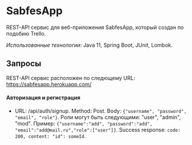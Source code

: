 # SabfesApp
REST-API сервис для веб-приложения SabfesApp, который создан по подобию Trello.

*Использованные технологии*: Java 11, Spring Boot, JUnit, Lombok.

## Запросы

REST-API сервис расположен по следющему URL: https://sabfesapp.herokuapp.com/

#### Авторизация и регистрация

- URL: /api/auth/signup. Method: Post. Body: `{"username", "password", "email", "role"}`. Роли могут быть следующими: "user", "admin", "mod". Пример: `{"username":"add", "password":"add", "email":"add@mail.ru","role":["user"]}`. Success response: `code: 200, content: "id": someId`.
